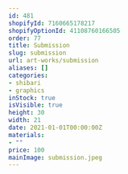```yaml
---
id: 481
shopifyId: 7160665178217
shopifyOptionId: 41108760166505
order: 77
title: Submission
slug: submission
url: art-works/submission
aliases: []
categories:
- shibari
- graphics
inStock: true
isVisible: true
height: 30
width: 21
date: 2021-01-01T00:00:00Z
materials:
- ""
price: 100
mainImage: submission.jpeg
---
```


